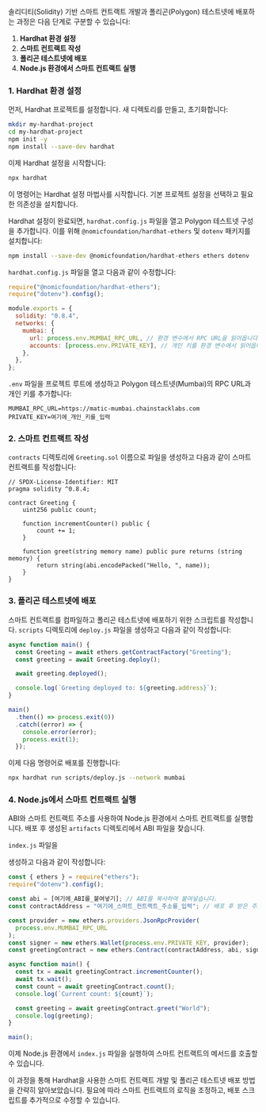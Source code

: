 솔리디티(Solidity) 기반 스마트 컨트랙트 개발과 폴리곤(Polygon) 테스트넷에 배포하는 과정은 다음 단계로 구분할 수 있습니다:

1. **Hardhat 환경 설정**
2. **스마트 컨트랙트 작성**
3. **폴리곤 테스트넷에 배포**
4. **Node.js 환경에서 스마트 컨트랙트 실행**

### 1. Hardhat 환경 설정

먼저, Hardhat 프로젝트를 설정합니다. 새 디렉토리를 만들고, 초기화합니다:

```bash
mkdir my-hardhat-project
cd my-hardhat-project
npm init -y
npm install --save-dev hardhat
```

이제 Hardhat 설정을 시작합니다:

```bash
npx hardhat
```

이 명령어는 Hardhat 설정 마법사를 시작합니다. 기본 프로젝트 설정을 선택하고 필요한 의존성을 설치합니다.

Hardhat 설정이 완료되면, `hardhat.config.js` 파일을 열고 Polygon 테스트넷 구성을 추가합니다. 이를 위해 `@nomicfoundation/hardhat-ethers` 및 `dotenv` 패키지를 설치합니다:

```bash
npm install --save-dev @nomicfoundation/hardhat-ethers ethers dotenv
```

`hardhat.config.js` 파일을 열고 다음과 같이 수정합니다:

```javascript
require("@nomicfoundation/hardhat-ethers");
require("dotenv").config();

module.exports = {
  solidity: "0.8.4",
  networks: {
    mumbai: {
      url: process.env.MUMBAI_RPC_URL, // 환경 변수에서 RPC URL을 읽어옵니다.
      accounts: [process.env.PRIVATE_KEY], // 개인 키를 환경 변수에서 읽어옵니다.
    },
  },
};
```

`.env` 파일을 프로젝트 루트에 생성하고 Polygon 테스트넷(Mumbai)의 RPC URL과 개인 키를 추가합니다:

```
MUMBAI_RPC_URL=https://matic-mumbai.chainstacklabs.com
PRIVATE_KEY=여기에_개인_키를_입력
```

### 2. 스마트 컨트랙트 작성

`contracts` 디렉토리에 `Greeting.sol` 이름으로 파일을 생성하고 다음과 같이 스마트 컨트랙트를 작성합니다:

```solidity
// SPDX-License-Identifier: MIT
pragma solidity ^0.8.4;

contract Greeting {
    uint256 public count;

    function incrementCounter() public {
        count += 1;
    }

    function greet(string memory name) public pure returns (string memory) {
        return string(abi.encodePacked("Hello, ", name));
    }
}
```

### 3. 폴리곤 테스트넷에 배포

스마트 컨트랙트를 컴파일하고 폴리곤 테스트넷에 배포하기 위한 스크립트를 작성합니다. `scripts` 디렉토리에 `deploy.js` 파일을 생성하고 다음과 같이 작성합니다:

```javascript
async function main() {
  const Greeting = await ethers.getContractFactory("Greeting");
  const greeting = await Greeting.deploy();

  await greeting.deployed();

  console.log(`Greeting deployed to: ${greeting.address}`);
}

main()
  .then(() => process.exit(0))
  .catch((error) => {
    console.error(error);
    process.exit(1);
  });
```

이제 다음 명령어로 배포를 진행합니다:

```bash
npx hardhat run scripts/deploy.js --network mumbai
```

### 4. Node.js에서 스마트 컨트랙트 실행

ABI와 스마트 컨트랙트 주소를 사용하여 Node.js 환경에서 스마트 컨트랙트를 실행합니다. 배포 후 생성된 `artifacts` 디렉토리에서 ABI 파일을 찾습니다.

`index.js` 파일을

생성하고 다음과 같이 작성합니다:

```javascript
const { ethers } = require("ethers");
require("dotenv").config();

const abi = [여기에_ABI를_붙여넣기]; // ABI를 복사하여 붙여넣습니다.
const contractAddress = "여기에_스마트_컨트랙트_주소를_입력"; // 배포 후 받은 주소를 입력합니다.

const provider = new ethers.providers.JsonRpcProvider(
  process.env.MUMBAI_RPC_URL
);
const signer = new ethers.Wallet(process.env.PRIVATE_KEY, provider);
const greetingContract = new ethers.Contract(contractAddress, abi, signer);

async function main() {
  const tx = await greetingContract.incrementCounter();
  await tx.wait();
  const count = await greetingContract.count();
  console.log(`Current count: ${count}`);

  const greeting = await greetingContract.greet("World");
  console.log(greeting);
}

main();
```

이제 Node.js 환경에서 `index.js` 파일을 실행하여 스마트 컨트랙트의 메서드를 호출할 수 있습니다.

이 과정을 통해 Hardhat을 사용한 스마트 컨트랙트 개발 및 폴리곤 테스트넷 배포 방법을 간략히 알아보았습니다. 필요에 따라 스마트 컨트랙트의 로직을 조정하고, 배포 스크립트를 추가적으로 수정할 수 있습니다.
